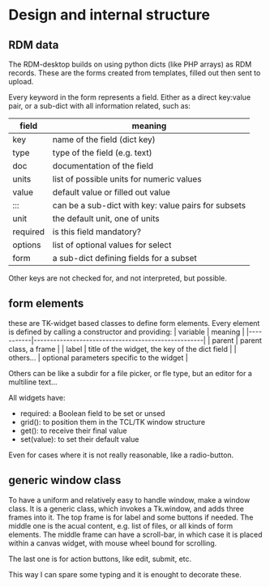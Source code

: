 # Design and internal structure

## RDM data
The RDM-desktop builds on using python dicts (like PHP arrays) as RDM records.
These are the forms created from templates, filled out then sent to upload.

Every keyword in the form represents a field. Either as a direct key:value
pair, or a sub-dict with all information related, such as:

|   field   |               meaning                                 |
|-----------|-------------------------------------------------------|
| key       | name of the field (dict key)                          |
| type      | type of the field (e.g. text)                         |
| doc       | documentation of the field                            |
| units     | list of possible units for numeric values             |
| value     | default value or filled out value                     |
| :::       | can be a sub-dict with key: value pairs for subsets   |
| unit      | the default unit, one of units                        |
| required  | is this field mandatory?                              |
| options   | list of optional values for select                    |
| form      | a sub-dict defining fields for a subset               |

Other keys are not checked for, and not interpreted, but possible.

## form elements
these are TK-widget based classes to define form elements. Every element
is defined by calling a constructor and providing:
| variable  |                       meaning                      |
|-----------|----------------------------------------------------|
| parent    | parent class, a frame                              |
| label     | title of the widget, the key of the dict field     |
| others... | optional parameters specific to the widget         |

Others can be like a subdir for a file picker, or fle type, but an editor
for a multiline text...

All widgets have:
- required: a Boolean field to be set or unsed
- grid(): to position them in the TCL/TK window structure
- get(): to receive their final value
- set(value): to set their default value

Even for cases where it is not really reasonable, like a radio-button.


## generic window class
To have a uniform and relatively easy to handle window, make a window class.
It is a generic class, which invokes a Tk.window, and adds three frames into it.
The top frame is for label and some buttons if needed.
The middle one is the acual content, e.g. list of files, or all kinds of form
elements.
The middle frame can have a scroll-bar, in which case it is placed within a canvas
widget, with mouse wheel bound for scrolling.

The last one is for action buttons, like edit, submit, etc.

This way I can spare some typing and it is enought to decorate these.


